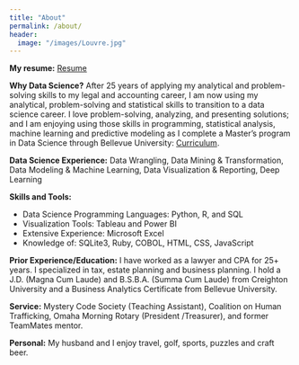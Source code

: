 ```yaml
---
title: "About"
permalink: /about/
header:
  image: "/images/Louvre.jpg"
---
```


**My resume:** [Resume](/images/Resume_MDM_2021.pdf)

**Why Data Science?**  After 25 years of applying my analytical and problem-solving skills to my legal and accounting career, I am now using my analytical, problem-solving and statistical skills to transition to a data science career. I love problem-solving, analyzing, and presenting solutions; and I am enjoying using those skills in programming, statistical analysis, machine learning and predictive modeling as I complete a Master’s program in Data Science through Bellevue University:  [Curriculum](https://www.bellevue.edu/degrees/master/data-science-ms/).  

**Data Science Experience:**  Data Wrangling, Data Mining & Transformation, Data Modeling & Machine Learning, Data Visualization & Reporting, Deep Learning

**Skills and Tools:**

* Data Science Programming Languages: Python, R, and SQL
* Visualization Tools:  Tableau and Power BI
* Extensive Experience:  Microsoft Excel
* Knowledge of:  SQLite3, Ruby, COBOL, HTML, CSS, JavaScript

**Prior Experience/Education:**  I have worked as a lawyer and CPA for 25+ years.  I specialized in tax, estate planning and business planning.  I hold a J.D. (Magna Cum Laude) and B.S.B.A. (Summa Cum Laude) from Creighton University and a Business Analytics Certificate from Bellevue University.

**Service:**  Mystery Code Society (Teaching Assistant), Coalition on Human Trafficking, Omaha Morning Rotary (President /Treasurer), and former TeamMates mentor.

**Personal:**  My husband and I enjoy travel, golf, sports, puzzles and craft beer.  


